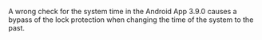 A wrong check for the system time in the Android App 3.9.0 causes a bypass of the lock protection when changing the time of the system to the past.